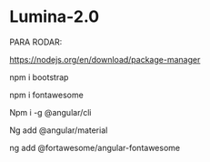 # Lumina-2.0

PARA RODAR: 

https://nodejs.org/en/download/package-manager

npm i bootstrap

npm i fontawesome

Npm i -g @angular/cli

Ng add @angular/material

ng add @fortawesome/angular-fontawesome
